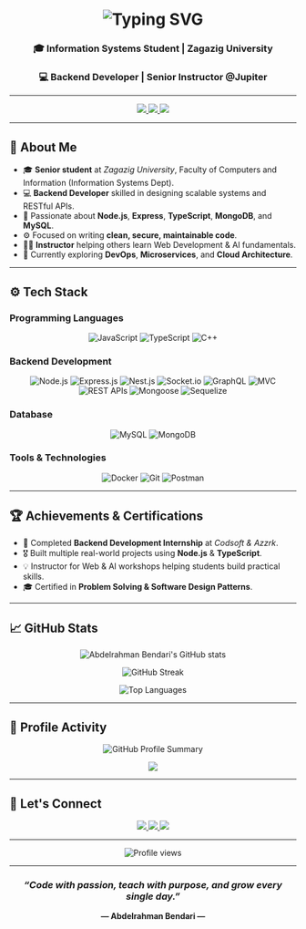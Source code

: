 <!-- 🌟 Animated Intro -->
<h1 align="center">
  <img src="https://readme-typing-svg.herokuapp.com?font=Fira+Code&weight=500&size=26&duration=3000&pause=1000&color=00BFFF&center=true&vCenter=true&width=600&lines=Hi%2C+I'm+Abdelrahman+Bendari+👋;Backend+Developer+%7C+Instructor;Building+Scalable+%26+Efficient+Systems;Welcome+to+My+GitHub+Profile!" alt="Typing SVG" />
</h1>

<h3 align="center">🎓 Information Systems Student | Zagazig University</h3>
<h3 align="center">💻 Backend Developer | Senior Instructor @Jupiter</h3>

---

<!-- 🌍 Social Links -->
<p align="center">
  <a href="https://www.linkedin.com/in/abdelrahman-bendari-757a62328">
    <img src="https://img.shields.io/badge/LinkedIn-0077B5?style=flat-square&logo=linkedin&logoColor=white" />
  </a>
  <a href="mailto:abdobeendari@gmail.com">
    <img src="https://img.shields.io/badge/Gmail-D14836?style=flat-square&logo=gmail&logoColor=white" />
  </a>
  <a href="https://github.com/abdo-bendari">
    <img src="https://img.shields.io/badge/GitHub-181717?style=flat-square&logo=github&logoColor=white" />
  </a>
</p>

---

## 🧠 About Me

- 🎓 **Senior student** at *Zagazig University*, Faculty of Computers and Information (Information Systems Dept).  
- 💻 **Backend Developer** skilled in designing scalable systems and RESTful APIs.  
- 🧠 Passionate about **Node.js**, **Express**, **TypeScript**, **MongoDB**, and **MySQL**.  
- ⚙️ Focused on writing **clean, secure, maintainable code**.  
- 🧑‍🏫 **Instructor** helping others learn Web Development & AI fundamentals.  
- 🚀 Currently exploring **DevOps**, **Microservices**, and **Cloud Architecture**.  

---

## ⚙️ Tech Stack

### **Programming Languages**
<p align="center">
  <img src="https://img.shields.io/badge/JavaScript-F7DF1E?style=for-the-badge&logo=javascript&logoColor=black" alt="JavaScript"/>
  <img src="https://img.shields.io/badge/TypeScript-007ACC?style=for-the-badge&logo=typescript&logoColor=white" alt="TypeScript"/>
  <img src="https://img.shields.io/badge/C++-00599C?style=for-the-badge&logo=cplusplus&logoColor=white" alt="C++"/>
</p>

### **Backend Development**
<p align="center">
  <img src="https://img.shields.io/badge/Node.js-339933?style=for-the-badge&logo=node-dot-js&logoColor=white" alt="Node.js"/>
  <img src="https://img.shields.io/badge/Express.js-000000?style=for-the-badge&logo=express&logoColor=white" alt="Express.js"/>
  <img src="https://img.shields.io/badge/Nest.js-E0234E?style=for-the-badge&logo=nestjs&logoColor=white" alt="Nest.js"/>
  <img src="https://img.shields.io/badge/Socket.io-010101?style=for-the-badge&logo=socket-dot-io&logoColor=white" alt="Socket.io"/>
  <img src="https://img.shields.io/badge/GraphQL-E10098?style=for-the-badge&logo=graphql&logoColor=white" alt="GraphQL"/>
  <img src="https://img.shields.io/badge/MVC-FF5733?style=for-the-badge" alt="MVC"/>
  <img src="https://img.shields.io/badge/REST%20APIs-0000FF?style=for-the-badge" alt="REST APIs"/>
  <img src="https://img.shields.io/badge/Mongoose-880000?style=for-the-badge&logoColor=white" alt="Mongoose"/>
  <img src="https://img.shields.io/badge/Sequelize-52B0E7?style=for-the-badge&logo=sequelize&logoColor=white" alt="Sequelize"/>
</p>

### **Database**
<p align="center">
  <img src="https://img.shields.io/badge/MySQL-4479A1?style=for-the-badge&logo=mysql&logoColor=white" alt="MySQL"/>
  <img src="https://img.shields.io/badge/MongoDB-47A248?style=for-the-badge&logo=mongodb&logoColor=white" alt="MongoDB"/>
</p>

### **Tools & Technologies**
<p align="center">
  <img src="https://img.shields.io/badge/Docker-2496ED?style=for-the-badge&logo=docker&logoColor=white" alt="Docker"/>
  <img src="https://img.shields.io/badge/Git-F05032?style=for-the-badge&logo=git&logoColor=white" alt="Git"/>
  <img src="https://img.shields.io/badge/Postman-FF6C37?style=for-the-badge&logo=postman&logoColor=white" alt="Postman"/>
</p>

---

## 🏆 Achievements & Certifications

- 🥇 Completed **Backend Development Internship** at *Codsoft & Azzrk*.  
- 🎖️ Built multiple real-world projects using **Node.js** & **TypeScript**.  
- 💡 Instructor for Web & AI workshops helping students build practical skills.  
- 🎓 Certified in **Problem Solving & Software Design Patterns**.

---

## 📈 GitHub Stats

<p align="center">
  <img src="https://github-readme-stats.vercel.app/api?username=abdo-bendari&show_icons=true&theme=tokyonight" alt="Abdelrahman Bendari's GitHub stats" />
</p>

<p align="center">
  <img src="https://github-readme-streak-stats.herokuapp.com/?user=abdo-bendari&theme=tokyonight" alt="GitHub Streak" />
</p>

<p align="center">
  <img src="https://github-readme-stats.vercel.app/api/top-langs/?username=abdo-bendari&layout=compact&theme=tokyonight" alt="Top Languages" />
</p>

---

## 🏅 Profile Activity

<p align="center">
  <img src="https://github-profile-summary-cards.vercel.app/api/cards/profile-details?username=abdo-bendari&theme=tokyonight" alt="GitHub Profile Summary"/>
</p>


<p align="center">
  <img src="https://github-readme-activity-graph.vercel.app/graph?username=abdo-bendari&theme=tokyo-night&hide_border=true" />
</p>

---

## 💬 Let's Connect

<p align="center">
  <a href="https://www.linkedin.com/in/abdelrahman-bendari-757a62328">
    <img src="https://img.shields.io/badge/-LinkedIn-0077B5?style=for-the-badge&logo=linkedin&logoColor=white"/>
  </a>
  <a href="mailto:abdobeendari@gmail.com">
    <img src="https://img.shields.io/badge/-Gmail-D14836?style=for-the-badge&logo=gmail&logoColor=white"/>
  </a>
  <a href="https://github.com/abdo-bendari">
    <img src="https://img.shields.io/badge/-GitHub-181717?style=for-the-badge&logo=github&logoColor=white"/>
  </a>
</p>

---

<p align="center">
  <img src="https://komarev.com/ghpvc/?username=abdo-bendari&label=Profile+Views&color=00BFFF&style=flat-square" alt="Profile views" />
</p>

---

<h3 align="center"><em>“Code with passion, teach with purpose, and grow every single day.”</em></h3> <p align="center"><strong>— Abdelrahman Bendari —</strong></p>
